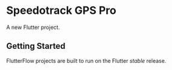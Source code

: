 # Speedotrack GPS Pro

A new Flutter project.

## Getting Started

FlutterFlow projects are built to run on the Flutter _stable_ release.
